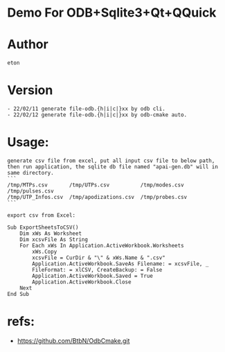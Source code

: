 # Demo For ODB+Sqlite3+Qt+QQuick

# Author
	eton

# Version
	- 22/02/11 generate file-odb.{h|i|c|}xx by odb cli.
	- 22/02/12 generate file-odb.{h|i|c|}xx by odb-cmake auto.
# Usage:
	generate csv file from excel, put all input csv file to below path, then run application, the sqlite db file named "apai-gen.db" will in same directory.
	```
	/tmp/MTPs.csv       /tmp/UTPs.csv          /tmp/modes.csv   /tmp/pulses.csv
	/tmp/UTP_Infos.csv  /tmp/apodizations.csv  /tmp/probes.csv
	```

	export csv from Excel:
```
Sub ExportSheetsToCSV()
	Dim xWs As Worksheet
	Dim xcsvFile As String
	For Each xWs In Application.ActiveWorkbook.Worksheets
		xWs.Copy
		xcsvFile = CurDir & "\" & xWs.Name & ".csv"
		Application.ActiveWorkbook.SaveAs Filename: = xcsvFile, _
		FileFormat: = xlCSV, CreateBackup: = False
		Application.ActiveWorkbook.Saved = True
		Application.ActiveWorkbook.Close
	Next
End Sub

```
# refs:
- https://github.com/BtbN/OdbCmake.git
